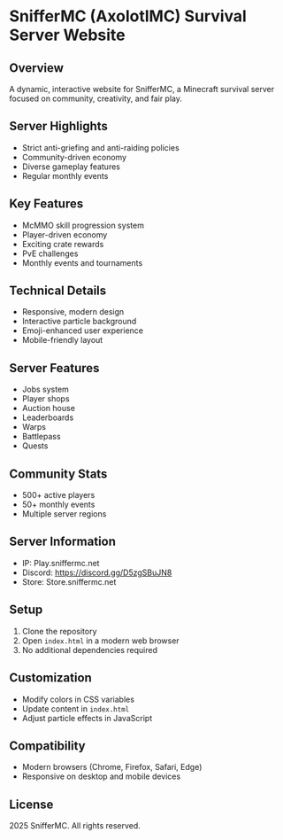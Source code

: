 # SnifferMC (AxolotlMC) Survival Server Website

## Overview
A dynamic, interactive website for SnifferMC, a Minecraft survival server focused on community, creativity, and fair play.

## Server Highlights
- Strict anti-griefing and anti-raiding policies
- Community-driven economy
- Diverse gameplay features
- Regular monthly events

## Key Features
- McMMO skill progression system
- Player-driven economy
- Exciting crate rewards
- PvE challenges
- Monthly events and tournaments

## Technical Details
- Responsive, modern design
- Interactive particle background
- Emoji-enhanced user experience
- Mobile-friendly layout

## Server Features
- Jobs system
- Player shops
- Auction house
- Leaderboards
- Warps
- Battlepass
- Quests

## Community Stats
- 500+ active players
- 50+ monthly events
- Multiple server regions

## Server Information
- IP: Play.sniffermc.net
- Discord: https://discord.gg/D5zgSBuJN8
- Store: Store.sniffermc.net

## Setup
1. Clone the repository
2. Open `index.html` in a modern web browser
3. No additional dependencies required

## Customization
- Modify colors in CSS variables
- Update content in `index.html`
- Adjust particle effects in JavaScript

## Compatibility
- Modern browsers (Chrome, Firefox, Safari, Edge)
- Responsive on desktop and mobile devices

## License
 2025 SnifferMC. All rights reserved.
